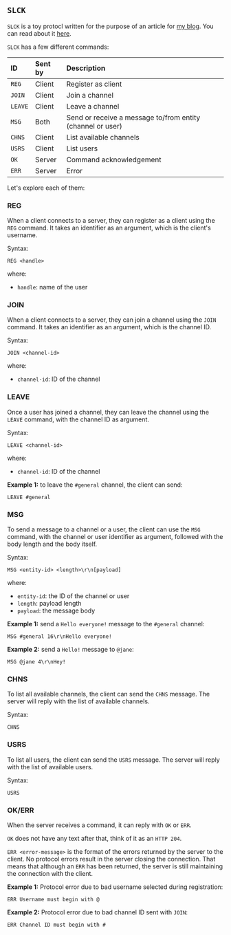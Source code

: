 ## `SLCK`

`SLCK` is a toy protocl written for the purpose of an article for [my
blog](https://ieftimov.com). You can read about it
[here](https://ieftimov.com/post/understanding-bytes-golang-build-tcp-protocol/).

`SLCK` has a few different commands:

| ID         | Sent by   | Description     |
| :--------- | :-------- | :-------------- |
| `REG`      | Client    | Register as client  |
| `JOIN`     | Client    | Join a channel  |
| `LEAVE`    | Client    | Leave a channel |
| `MSG`      | Both      | Send or receive a message to/from entity (channel or user) |
| `CHNS`     | Client    | List available channels |
| `USRS`     | Client    | List users |
| `OK`       | Server    | Command acknowledgement |
| `ERR`      | Server    | Error |

Let's explore each of them:

### REG

When a client connects to a server, they can register as a client using the
`REG` command. It takes an identifier as an argument, which is the client's
username.

Syntax:

```text
REG <handle>
```

where:

* `handle`: name of the user

### JOIN

When a client connects to a server, they can join a channel using the `JOIN`
command. It takes an identifier as an argument, which is the channel ID.

Syntax:

```text
JOIN <channel-id>
```

where:

* `channel-id`: ID of the channel

### LEAVE

Once a user has joined a channel, they can leave the channel using the `LEAVE`
command, with the channel ID as argument.

Syntax:

```text
LEAVE <channel-id>
```

where:

* `channel-id`: ID of the channel

**Example 1:** to leave the `#general` channel, the client can send:

```text
LEAVE #general
```

### MSG

To send a message to a channel or a user, the client can use the `MSG` command,
with the channel or user identifier as argument, followed with the body length
and the body itself.

Syntax:

```text
MSG <entity-id> <length>\r\n[payload]
```

where:

* `entity-id`: the ID of the channel or user
* `length`: payload length
* `payload`: the message body

**Example 1:** send a `Hello everyone!` message to the `#general` channel:

```text
MSG #general 16\r\nHello everyone!
```

**Example 2:** send a `Hello!` message to `@jane`:

```text
MSG @jane 4\r\nHey!
```

### CHNS

To list all available channels, the client can send the `CHNS` message. The
server will reply with the list of available channels.

Syntax:

```text
CHNS
```

### USRS

To list all users, the client can send the `USRS` message. The server will
reply with the list of available users.

Syntax:

```text
USRS
```

### OK/ERR

When the server receives a command, it can reply with `OK` or `ERR`.

`OK` does not have any text after that, think of it as an `HTTP 204`.

`ERR <error-message>` is the format of the errors returned by the server to the
client. No protocol errors result in the server closing the connection. That
means that although an `ERR` has been returned, the server is still maintaining
the connection with the client.

**Example 1:** Protocol error due to bad username selected during registration:

```
ERR Username must begin with @
```

**Example 2:** Protocol error due to bad channel ID sent with `JOIN`:

```
ERR Channel ID must begin with #
```
